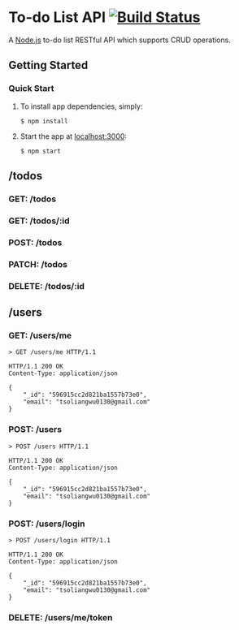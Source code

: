 # To-do List API [![Build Status](https://travis-ci.org/tsoliangwu0130/todo-list-api.svg?branch=master)](https://travis-ci.org/tsoliangwu0130/todo-list-api)

A [Node.js](https://nodejs.org/en/) to-do list RESTful API which supports CRUD operations.

## Getting Started

### Quick Start

1. To install app dependencies, simply:

    `$ npm install`

2. Start the app at [localhost:3000](http://localhost:3000):

    `$ npm start`

## /todos

### GET: /todos

### GET: /todos/:id

### POST: /todos

### PATCH: /todos

### DELETE: /todos/:id

## /users

### GET: /users/me

```
> GET /users/me HTTP/1.1

HTTP/1.1 200 OK
Content-Type: application/json

{
    "_id": "596915cc2d821ba1557b73e0",
    "email": "tsoliangwu0130@gmail.com"
}
```

### POST: /users

```
> POST /users HTTP/1.1

HTTP/1.1 200 OK
Content-Type: application/json

{
    "_id": "596915cc2d821ba1557b73e0",
    "email": "tsoliangwu0130@gmail.com"
}
```

### POST: /users/login

```
> POST /users/login HTTP/1.1

HTTP/1.1 200 OK
Content-Type: application/json

{
    "_id": "596915cc2d821ba1557b73e0",
    "email": "tsoliangwu0130@gmail.com"
}
```

### DELETE: /users/me/token
